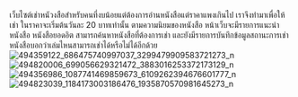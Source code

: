 เว็บไซต์เช่าหนัวงสือสำหรับคนที่งบน้อยแต่ต้องการอ่านหนังสือแต่ราคาแพงเกินไป  เราจึงทำมาเพื่อให้เช่า ในราคาจะเริ่มต้นวันละ 20 บาทเท่านั้น ตามความนิยมของหนังสือ หน้าเว็บจะมีรายการแนะนำหนังสือ หนังสือยอดอิต สามารถค้นหาหนังสือที่ต้องการเช่า 
และยังมีรายการบันทึกข้อมูลสถานะการเช่าหนังสือบอกว่าเล่มไหนสามารถเช่าได้หรือไม่ได้อีกด้วย
![494359122_686475740997037_3299479909583721273_n](https://github.com/user-attachments/assets/4b2a5479-e2ab-4d5a-be59-5c8910855127)
![494820006_699056629321472_3883016253372173129_n](https://github.com/user-attachments/assets/9782c64c-8268-4d7f-a271-07e8cfb2f238)
![494356986_1087741469859673_6109262394676601777_n](https://github.com/user-attachments/assets/ae6dd7a5-ac0b-40a2-baf3-d12cd6feceb7)
![494823039_1184173003186476_1935870570981645273_n](https://github.com/user-attachments/assets/791945b1-1203-48c4-92df-ecb22473fc67)
